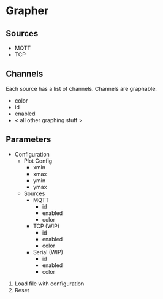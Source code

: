# Grapher

## Sources

- MQTT
- TCP

## Channels

Each source has a list of channels. Channels are graphable.

- color
- id
- enabled
- < all other graphing stuff \>

## Parameters

- Configuration
    - Plot Config
        - xmin
        - xmax
        - ymin
        - ymax
    - Sources
        - MQTT
            - id
            - enabled
            - color
        - TCP (WIP)
            - id
            - enabled
            - color
        - Serial (WIP)
            - id
            - enabled
            - color

1. Load file with configuration
2. Reset

